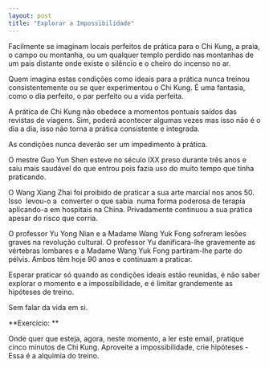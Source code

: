 ```yaml
---
layout: post
title: "Explorar a Impossibilidade"
---
```

Facilmente se imaginam locais perfeitos de prática para o Chi Kung, a praia, o campo ou montanha, ou um qualquer templo perdido nas montanhas de um pais distante onde existe o silêncio e o cheiro do incenso no ar.

Quem imagina estas condições como ideais para a prática nunca treinou consistentemente ou se quer experimentou o Chi Kung. É uma fantasia, como o dia perfeito, o par perfeito ou a vida perfeita.

A prática de Chi Kung não obedece a momentos pontuais saídos das revistas de viagens. Sim, poderá acontecer algumas vezes mas isso não é o dia a dia, isso não torna a prática consistente e integrada.

As condições nunca deverão ser um impedimento à prática.

O mestre Guo Yun Shen esteve no século IXX preso durante três anos e saiu mais saudável do que entrou pois fazia uso do muito tempo que tinha praticando.

O Wang Xiang Zhai foi proibido de praticar a sua arte marcial nos anos 50.  Isso  levou-o a  converter o que sabia  numa forma poderosa de terapia aplicando-a em hospitais na China. Privadamente continuou a sua prática apesar do risco que corria.

O professor Yu Yong Nian e a Madame Wang Yuk Fong sofreram lesões graves na revolução cultural. O professor Yu danificara-lhe gravemente as vértebras lombares e a Madame Wang Yuk Fong partiram-lhe parte do pélvis. Ambos têm hoje 90 anos e continuam a praticar.

Esperar praticar só quando as condições ideais estão reunidas, é não saber explorar o momento e a impossibilidade, e é limitar grandemente as hipóteses de treino.

Sem falar da vida em si.

**Exercício: **

Onde quer que esteja, agora, neste momento, a ler este email, pratique cinco minutos de Chi Kung. Aproveite a impossibilidade, crie hipóteses - Essa é a alquimia do treino.
